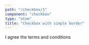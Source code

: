 ```yaml
---
path: "/checkbox/1"
component: "checkbox"
type: "atom"
title: "Checkbox with simple border"
---
```

<codeblock>
<Label htmlFor="terms">
  <Flex.verticallyCenter>
    <Checkbox name="terms" id="terms" />
    <InlineBlock>I agree the terms and conditions</InlineBlock>
  </Flex.verticallyCenter>
</Label>
</codeblock>

